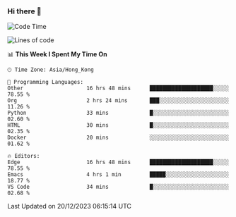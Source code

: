 ### Hi there 👋

<!--
**nicehiro/nicehiro** is a ✨ _special_ ✨ repository because its `README.md` (this file) appears on your GitHub profile.

Here are some ideas to get you started:

- 🔭 I’m currently working on ...
- 🌱 I’m currently learning ...
- 👯 I’m looking to collaborate on ...
- 🤔 I’m looking for help with ...
- 💬 Ask me about ...
- 📫 How to reach me: ...
- 😄 Pronouns: ...
- ⚡ Fun fact: ...
-->

<!--START_SECTION:waka-->
![Code Time](http://img.shields.io/badge/Code%20Time-167%20hrs%2049%20mins-blue)

![Lines of code](https://img.shields.io/badge/From%20Hello%20World%20I%27ve%20Written-2.6%20million%20lines%20of%20code-blue)

📊 **This Week I Spent My Time On** 

```text
🕑︎ Time Zone: Asia/Hong_Kong

💬 Programming Languages: 
Other                    16 hrs 48 mins      ████████████████████░░░░░   78.55 % 
Org                      2 hrs 24 mins       ███░░░░░░░░░░░░░░░░░░░░░░   11.26 % 
Python                   33 mins             █░░░░░░░░░░░░░░░░░░░░░░░░   02.60 % 
HTML                     30 mins             █░░░░░░░░░░░░░░░░░░░░░░░░   02.35 % 
Docker                   20 mins             ░░░░░░░░░░░░░░░░░░░░░░░░░   01.62 % 

🔥 Editors: 
Edge                     16 hrs 48 mins      ████████████████████░░░░░   78.55 % 
Emacs                    4 hrs 1 min         █████░░░░░░░░░░░░░░░░░░░░   18.77 % 
VS Code                  34 mins             █░░░░░░░░░░░░░░░░░░░░░░░░   02.68 % 
```


 Last Updated on 20/12/2023 06:15:14 UTC
<!--END_SECTION:waka-->
